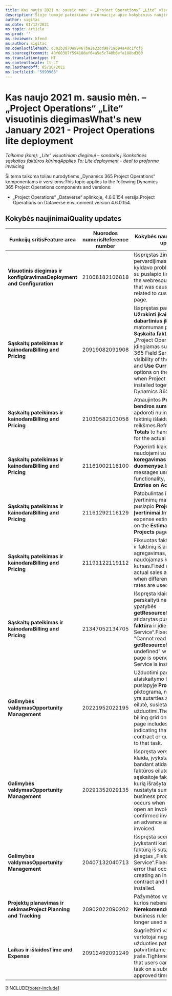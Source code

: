```yaml
---
title: Kas naujo 2021 m. sausio mėn. – „Project Operations“ „Lite“ visuotinis diegimas
description: Šioje temoje pateikiama informacija apie kokybinius naujinimus, pasiekiamus 2021 m. sausio mėn. „Project Operations Lite” visuotinio diegimo leidime.
author: sigitac
ms.date: 01/12/2021
ms.topic: article
ms.prod: ''
ms.reviewer: kfend
ms.author: sigitac
ms.openlocfilehash: d302b3870e99467ba2e22cd98719b94a48c1fcf6
ms.sourcegitcommit: 40f68387f594180af64a5e5c748b6efa188bd300
ms.translationtype: HT
ms.contentlocale: lt-LT
ms.lasthandoff: 05/10/2021
ms.locfileid: "5993966"
---
```

# <a name="whats-new-january-2021---project-operations-lite-deployment"></a><span data-ttu-id="23a19-103">Kas naujo 2021 m. sausio mėn. – „Project Operations“ „Lite“ visuotinis diegimas</span><span class="sxs-lookup"><span data-stu-id="23a19-103">What's new January 2021 - Project Operations lite deployment</span></span>


<span data-ttu-id="23a19-104">_Taikoma (kam): „Lite“ visuotiniam diegimui – sandoris į išankstinės sąskaitos faktūros kūrimą_</span><span class="sxs-lookup"><span data-stu-id="23a19-104">_Applies To: Lite deployment - deal to proforma invoicing_</span></span>

<span data-ttu-id="23a19-105">Ši tema taikoma toliau nurodytiems „Dynamics 365 Project Operations“ komponentams ir versijoms:</span><span class="sxs-lookup"><span data-stu-id="23a19-105">This topic applies to the following Dynamics 365 Project Operations components and versions:</span></span>

  - <span data-ttu-id="23a19-106">„Project Operations“ „Dataverse“ aplinkoje, 4.6.0.154 versija.</span><span class="sxs-lookup"><span data-stu-id="23a19-106">Project Operations on Dataverse environment version 4.6.0.154.</span></span>
  
## <a name="quality-updates"></a><span data-ttu-id="23a19-107">Kokybės naujinimai</span><span class="sxs-lookup"><span data-stu-id="23a19-107">Quality updates</span></span>

| <span data-ttu-id="23a19-108">**Funkcijų sritis**</span><span class="sxs-lookup"><span data-stu-id="23a19-108">**Feature area**</span></span> | <span data-ttu-id="23a19-109">**Nuorodos numeris**</span><span class="sxs-lookup"><span data-stu-id="23a19-109">**Reference number**</span></span> | <span data-ttu-id="23a19-110">**Kokybės naujinimas**</span><span class="sxs-lookup"><span data-stu-id="23a19-110">**Quality update**</span></span> |
| --- | --- | --- |
| <span data-ttu-id="23a19-111">**Visuotinis diegimas ir konfigūravimas**</span><span class="sxs-lookup"><span data-stu-id="23a19-111">**Deployment and Configuration**</span></span> | <span data-ttu-id="23a19-112">2106818</span><span class="sxs-lookup"><span data-stu-id="23a19-112">2106818</span></span> | <span data-ttu-id="23a19-113">Išspręstas žiniatinklio išteklių pervardijimas, dėl kurio kyldavo problemų, susijusių su puslapio tinkinimu.</span><span class="sxs-lookup"><span data-stu-id="23a19-113">Fixed the webresource rename that was causing issues related to customizing a page.</span></span> |
| <span data-ttu-id="23a19-114">**Sąskaitų pateikimas ir kainodara**</span><span class="sxs-lookup"><span data-stu-id="23a19-114">**Billing and Pricing**</span></span> | <span data-ttu-id="23a19-115">2091908</span><span class="sxs-lookup"><span data-stu-id="23a19-115">2091908</span></span> | <span data-ttu-id="23a19-116">Išspręstas parinkčių **Užrakinti įkainius** ir **Naudoti dabartinius įkainius** matomumas puslapyje **Sąskaita faktūra**, kai „Project Operations“ įdiegiamas su „Dynamics 365 Field Service“.</span><span class="sxs-lookup"><span data-stu-id="23a19-116">Fixed the visibility of the **Lock pricing** and **Use Current Pricing** options on the **Invoice** page when Project Operations is installed together with Dynamics 365 Field Service.</span></span> |
| <span data-ttu-id="23a19-117">**Sąskaitų pateikimas ir kainodara**</span><span class="sxs-lookup"><span data-stu-id="23a19-117">**Billing and Pricing**</span></span> | <span data-ttu-id="23a19-118">2103058</span><span class="sxs-lookup"><span data-stu-id="23a19-118">2103058</span></span> | <span data-ttu-id="23a19-119">Atnaujintos **Projektų bendros sumos** siekiant apdoroti nulines užduoties faktinių išlaidų reikšmes.</span><span class="sxs-lookup"><span data-stu-id="23a19-119">Refreshed **Project Totals** to handle null values for the actual cost on a task.</span></span> |
| <span data-ttu-id="23a19-120">**Sąskaitų pateikimas ir kainodara**</span><span class="sxs-lookup"><span data-stu-id="23a19-120">**Billing and Pricing**</span></span> | <span data-ttu-id="23a19-121">2116100</span><span class="sxs-lookup"><span data-stu-id="23a19-121">2116100</span></span> | <span data-ttu-id="23a19-122">Pagerinti klaidų pranešimai, naudojami su funkcija **Įrašų koregavimas faktiniuose duomenyse**.</span><span class="sxs-lookup"><span data-stu-id="23a19-122">Improved error messages used with the functionality, **Correct Entries on Actuals**.</span></span> |
| <span data-ttu-id="23a19-123">**Sąskaitų pateikimas ir kainodara**</span><span class="sxs-lookup"><span data-stu-id="23a19-123">**Billing and Pricing**</span></span> | <span data-ttu-id="23a19-124">2116129</span><span class="sxs-lookup"><span data-stu-id="23a19-124">2116129</span></span> | <span data-ttu-id="23a19-125">Patobulintas išlaidų įvertinimų matomumas puslapio **Projektas** skirtuke **Įvertinimai**.</span><span class="sxs-lookup"><span data-stu-id="23a19-125">Improved expense estimates visibility on the **Estimates** tab on the **Projects** page.</span></span> |
| <span data-ttu-id="23a19-126">**Sąskaitų pateikimas ir kainodara**</span><span class="sxs-lookup"><span data-stu-id="23a19-126">**Billing and Pricing**</span></span> | <span data-ttu-id="23a19-127">2119112</span><span class="sxs-lookup"><span data-stu-id="23a19-127">2119112</span></span> | <span data-ttu-id="23a19-128">Fiksuotas faktinių pardavimo ir faktinių išlaidų agregavimas, kai naudojamas kitoks valiutos kursas.</span><span class="sxs-lookup"><span data-stu-id="23a19-128">Fixed aggregation of actual sales and actual cost when different exchange rates are used.</span></span> |
| <span data-ttu-id="23a19-129">**Sąskaitų pateikimas ir kainodara**</span><span class="sxs-lookup"><span data-stu-id="23a19-129">**Billing and Pricing**</span></span> | <span data-ttu-id="23a19-130">2134705</span><span class="sxs-lookup"><span data-stu-id="23a19-130">2134705</span></span> | <span data-ttu-id="23a19-131">Išspręsta klaida „Nepavyko perskaityti neapibrėžtos ypatybės **getResourceString**“, kai atidarytas puslapis **Sąskaita faktūra** ir įdiegtas „Field Service“.</span><span class="sxs-lookup"><span data-stu-id="23a19-131">Fixed the error, "Cannot read property **getResourceString** of undefined" when the **Invoice** page is opened and Field Service is installed.</span></span> |
| <span data-ttu-id="23a19-132">**Galimybės valdymas**</span><span class="sxs-lookup"><span data-stu-id="23a19-132">**Opportunity Management**</span></span> | <span data-ttu-id="23a19-133">2022195</span><span class="sxs-lookup"><span data-stu-id="23a19-133">2022195</span></span> | <span data-ttu-id="23a19-134">Užduotimi pagrįsto atsiskaitymo tinklelyje puslapyje **Projektas** yra piktograma, nurodanti, kad yra sutarties ar pasiūlymo eilutė, susieta su ta užduotimi.</span><span class="sxs-lookup"><span data-stu-id="23a19-134">The task-based billing grid on the **Project** page includes an icon indicating that there is a contract or quote line linked to that task.</span></span> |
| <span data-ttu-id="23a19-135">**Galimybės valdymas**</span><span class="sxs-lookup"><span data-stu-id="23a19-135">**Opportunity Management**</span></span> | <span data-ttu-id="23a19-136">2029135</span><span class="sxs-lookup"><span data-stu-id="23a19-136">2029135</span></span> | <span data-ttu-id="23a19-137">Išspręsta verslo proceso klaida, įvykstanti vartotojui bandant atidaryti sąskaitos faktūros eilutę patvirtintoje sąskaitoje faktūroje, pagal kurią išrašyta iš anksto nustatyta suma.</span><span class="sxs-lookup"><span data-stu-id="23a19-137">Fixed the business process error that occurs when a user tries to open an invoice line on a confirmed invoice that has an advance amount invoiced.</span></span> |
| <span data-ttu-id="23a19-138">**Galimybės valdymas**</span><span class="sxs-lookup"><span data-stu-id="23a19-138">**Opportunity Management**</span></span> | <span data-ttu-id="23a19-139">2040713</span><span class="sxs-lookup"><span data-stu-id="23a19-139">2040713</span></span> | <span data-ttu-id="23a19-140">Išspręsta scenarijaus klaida, įvykstanti kuriant sąskaitą faktūrą iš sutarties ir kai įdiegtas „Field Service“.</span><span class="sxs-lookup"><span data-stu-id="23a19-140">Fixed the script error that occurs when creating an invoice from a contract and Field Service is installed.</span></span> |
| <span data-ttu-id="23a19-141">**Projektų planavimas ir sekimas**</span><span class="sxs-lookup"><span data-stu-id="23a19-141">**Project Planning and Tracking**</span></span> | <span data-ttu-id="23a19-142">2090202</span><span class="sxs-lookup"><span data-stu-id="23a19-142">2090202</span></span> | <span data-ttu-id="23a19-143">Pažymėtos veiklos taisyklės, kurios nebenaudojamos kaip **Nerekomenduojama**.</span><span class="sxs-lookup"><span data-stu-id="23a19-143">Marked business rules that are no longer used as **Deprecated**.</span></span> |
| <span data-ttu-id="23a19-144">**Laikas ir išlaidos**</span><span class="sxs-lookup"><span data-stu-id="23a19-144">**Time and Expense**</span></span> | <span data-ttu-id="23a19-145">2091249</span><span class="sxs-lookup"><span data-stu-id="23a19-145">2091249</span></span> | <span data-ttu-id="23a19-146">Sugriežtinti valdikliai, kad vartotojai negalėtų keisti užduoties pateiktame ar patvirtintame laiko įraše.</span><span class="sxs-lookup"><span data-stu-id="23a19-146">Tightened controls so that users can't change the task on a submitted or approved time entry.</span></span> |


[!INCLUDE[footer-include](../../includes/footer-banner.md)]